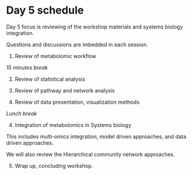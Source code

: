 # Day 5 schedule

Day 5 focus is reviewing of the workshop materials and systems biology integration.

Questions and discussions are imbedded in each session.


1. Review of metabolomic workflow


*15 minutes break*


2. Review of statistical analysis


3. Review of pathway and network analysis


4. Review of data presentation, visualization methods


*Lunch break*


4. Integration of metabolomics in Systems biology

This includes multi-omics integration, model driven approaches, and data driven approaches.

We will also review the Hierarchical community network approaches.


5. Wrap up, concluding workshop.
